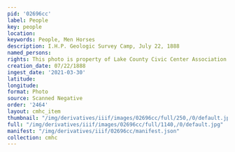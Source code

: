 ```yaml
---
pid: '02696cc'
label: People
key: people
location: 
keywords: People, Men Horses
description: I.H.P. Geologic Survey Camp, July 22, 1888
named_persons: 
rights: This photo is property of Lake County Civic Center Association.
creation_date: 07/22/1888
ingest_date: '2021-03-30'
latitude: 
longitude: 
format: Photo
source: Scanned Negative
order: '2464'
layout: cmhc_item
thumbnail: "/img/derivatives/iiif/images/02696cc/full/250,/0/default.jpg"
full: "/img/derivatives/iiif/images/02696cc/full/1140,/0/default.jpg"
manifest: "/img/derivatives/iiif/02696cc/manifest.json"
collection: cmhc
---
```

